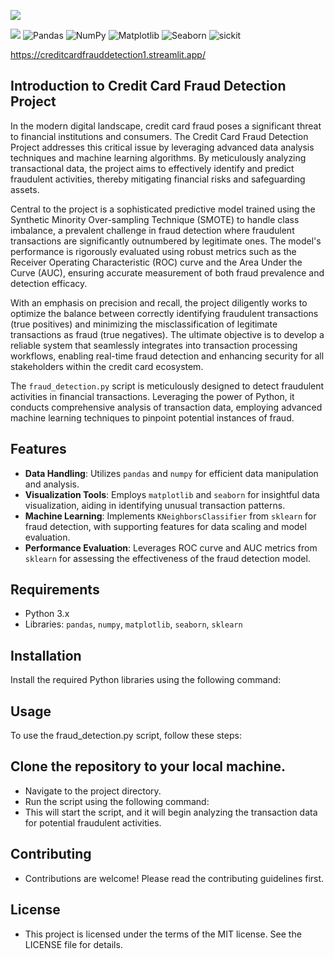![](https://miro.medium.com/v2/resize:fit:2000/1*LhHcxo1r1D-OfG-qbPCS2Q.jpeg)

![](https://img.shields.io/badge/python-3.8-blue)
![Pandas](https://img.shields.io/badge/Pandas-1.3.4-blue)
![NumPy](https://img.shields.io/badge/NumPy-1.21.2-blue)
![Matplotlib](https://img.shields.io/badge/Matplotlib-3.4.3-blue)
![Seaborn](https://img.shields.io/badge/Seaborn-0.11.2-blue)
![sickit](https://img.shields.io/badge/scikit--learn-compatible-orange)

https://creditcardfrauddetection1.streamlit.app/
## Introduction to Credit Card Fraud Detection Project

In the modern digital landscape, credit card fraud poses a significant threat to financial institutions and consumers. The Credit Card Fraud Detection Project addresses this critical issue by leveraging advanced data analysis techniques and machine learning algorithms. By meticulously analyzing transactional data, the project aims to effectively identify and predict fraudulent activities, thereby mitigating financial risks and safeguarding assets.

Central to the project is a sophisticated predictive model trained using the Synthetic Minority Over-sampling Technique (SMOTE) to handle class imbalance, a prevalent challenge in fraud detection where fraudulent transactions are significantly outnumbered by legitimate ones. The model's performance is rigorously evaluated using robust metrics such as the Receiver Operating Characteristic (ROC) curve and the Area Under the Curve (AUC), ensuring accurate measurement of both fraud prevalence and detection efficacy.

With an emphasis on precision and recall, the project diligently works to optimize the balance between correctly identifying fraudulent transactions (true positives) and minimizing the misclassification of legitimate transactions as fraud (true negatives). The ultimate objective is to develop a reliable system that seamlessly integrates into transaction processing workflows, enabling real-time fraud detection and enhancing security for all stakeholders within the credit card ecosystem.

The `fraud_detection.py` script is meticulously designed to detect fraudulent activities in financial transactions. Leveraging the power of Python, it conducts comprehensive analysis of transaction data, employing advanced machine learning techniques to pinpoint potential instances of fraud.


## Features
- **Data Handling**: Utilizes `pandas` and `numpy` for efficient data manipulation and analysis.
- **Visualization Tools**: Employs `matplotlib` and `seaborn` for insightful data visualization, aiding in identifying unusual transaction patterns.
- **Machine Learning**: Implements `KNeighborsClassifier` from `sklearn` for fraud detection, with supporting features for data scaling and model evaluation.
- **Performance Evaluation**: Leverages ROC curve and AUC metrics from `sklearn` for assessing the effectiveness of the fraud detection model.

## Requirements
- Python 3.x
- Libraries: `pandas`, `numpy`, `matplotlib`, `seaborn`, `sklearn`

## Installation
Install the required Python libraries using the following command:

## Usage
To use the fraud_detection.py script, follow these steps:

## Clone the repository to your local machine.
- Navigate to the project directory.
- Run the script using the following command:
- This will start the script, and it will begin analyzing the transaction data for potential fraudulent activities.

## Contributing
- Contributions are welcome! Please read the contributing guidelines first.

## License
- This project is licensed under the terms of the MIT license. See the LICENSE file for details.
